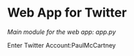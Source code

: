 # Web App for Twitter 
*Main module for the web app: app.py* <br /> 

Enter Twitter Account:PaulMcCartney